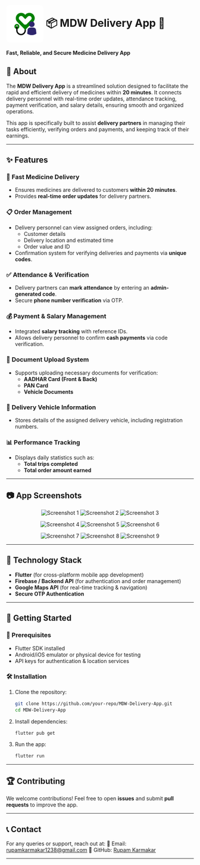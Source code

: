 # <img src="https://github.com/hackeR200364/mdw_delivery_app/blob/main/assets/app_icon.png?raw=true" alt="App Logo" width="100" height="100" style="border-radius: 10px; background-color: #FFFFFF;" align="center"> 📦 MDW Delivery App 🚀


**Fast, Reliable, and Secure Medicine Delivery App**

## 📖 About
The **MDW Delivery App** is a streamlined solution designed to facilitate the rapid and efficient delivery of medicines within **20 minutes**. It connects delivery personnel with real-time order updates, attendance tracking, payment verification, and salary details, ensuring smooth and organized operations.

This app is specifically built to assist **delivery partners** in managing their tasks efficiently, verifying orders and payments, and keeping track of their earnings.

---

## ✨ Features

### 🚀 **Fast Medicine Delivery**
- Ensures medicines are delivered to customers **within 20 minutes**.
- Provides **real-time order updates** for delivery partners.

### 📋 **Order Management**
- Delivery personnel can view assigned orders, including:
  - Customer details
  - Delivery location and estimated time
  - Order value and ID
- Confirmation system for verifying deliveries and payments via **unique codes**.

### ✅ **Attendance & Verification**
- Delivery partners can **mark attendance** by entering an **admin-generated code**.
- Secure **phone number verification** via OTP.

### 💰 **Payment & Salary Management**
- Integrated **salary tracking** with reference IDs.
- Allows delivery personnel to confirm **cash payments** via code verification.

### 📑 **Document Upload System**
- Supports uploading necessary documents for verification:
  - **AADHAR Card (Front & Back)**
  - **PAN Card**
  - **Vehicle Documents**

### 🛵 **Delivery Vehicle Information**
- Stores details of the assigned delivery vehicle, including registration numbers.

### 📊 **Performance Tracking**
- Displays daily statistics such as:
  - **Total trips completed**
  - **Total order amount earned**

---

## 📷 App Screenshots

<p align="center">
  <img src="https://i.postimg.cc/YqhTHvP6/temp-Image-DVMcpn.avif" alt="Screenshot 1" height="200">
  <img src="https://i.postimg.cc/c4224sqV/temp-Image-Ouhu-GL.avif" alt="Screenshot 2" height="200">
  <img src="https://i.postimg.cc/7Zzc5pwb/temp-Imagehg6mt-D.avif" alt="Screenshot 3" height="200">
</p>

<p align="center">
  <img src="https://i.postimg.cc/brMCJR5Q/temp-Image-O3e-RPt.avif" alt="Screenshot 4" height="200">
  <img src="https://i.postimg.cc/rszZMHfV/temp-Image-Nz65-Ug.avif" alt="Screenshot 5" height="200">
  <img src="https://i.postimg.cc/m2zpn0cV/temp-Imaget-JFNBF.avif" alt="Screenshot 6" height="200">
</p>

<p align="center">
  <img src="https://i.postimg.cc/CKFNwtK3/temp-Image-NFIu-Tv.avif" alt="Screenshot 7" height="200">
  <img src="https://i.postimg.cc/xTwpVtMQ/temp-Image-LWmuv9.avif" alt="Screenshot 8" height="200">
  <img src="https://i.postimg.cc/zDPP0JfV/temp-Image0-Q7-P59.avif" alt="Screenshot 9" height="200">
</p>

---

## 🔧 **Technology Stack**
- **Flutter** (for cross-platform mobile app development)
- **Firebase / Backend API** (for authentication and order management)
- **Google Maps API** (for real-time tracking & navigation)
- **Secure OTP Authentication**

---

## 🚀 Getting Started

### 📌 Prerequisites
- Flutter SDK installed
- Android/iOS emulator or physical device for testing
- API keys for authentication & location services

### 🛠️ Installation
1. Clone the repository:
   ```bash
   git clone https://github.com/your-repo/MDW-Delivery-App.git
   cd MDW-Delivery-App
   ```
2. Install dependencies:
   ```bash
   flutter pub get
   ```
3. Run the app:
   ```bash
   flutter run
   ```

---

## 🏆 **Contributing**
We welcome contributions! Feel free to open **issues** and submit **pull requests** to improve the app.

---

## 📞 Contact
For any queries or support, reach out at:
📧 Email: rupamkarmakar1238@gmail.com
🔗 GitHub: [Rupam Karmakar](https://github.com/hackeR200364)

---
